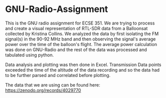 # GNU-Radio-Assignment

This is the GNU radio assignment for ECSE 351. We are trying to process and create a visual representation of RTL-SDR data from a Balloonsat collected by Kristina Collins. We analyzed the data by first isolating the FM signal(s) in the 90-92 MHz band and then observing the signal's average power over the time of the balloon's flight. The average power calculation was done on GNU-Radio and the rest of the data was processed and tabulated using python.

Data analysis and plotting was then done in Excel. Transmission Data points exceeded the time of the altitude of the data recording and so the data had to be further parsed and correlated before plotting. 

The data that we are using can be found here: https://zenodo.org/records/4029770



